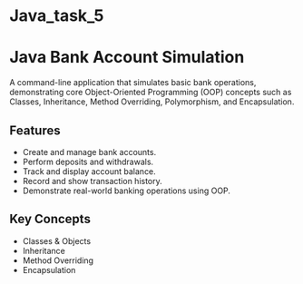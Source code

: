 # Java_task_5
# Java Bank Account Simulation
A command-line application that simulates basic bank operations, demonstrating core Object-Oriented Programming (OOP) concepts such as Classes, Inheritance, Method Overriding, Polymorphism, and Encapsulation.

## Features
- Create and manage bank accounts.
- Perform deposits and withdrawals.
- Track and display account balance.
- Record and show transaction history.
- Demonstrate real-world banking operations using OOP.

## Key Concepts
- Classes & Objects
- Inheritance
- Method Overriding
- Encapsulation
